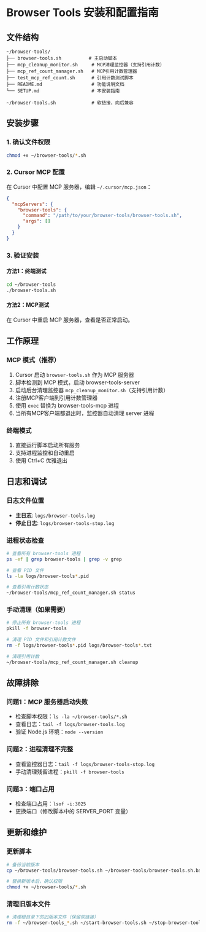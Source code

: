 # Browser Tools 安装和配置指南

## 文件结构

```
~/browser-tools/
├── browser-tools.sh          # 主启动脚本
├── mcp_cleanup_monitor.sh     # MCP清理监控器（支持引用计数）
├── mcp_ref_count_manager.sh   # MCP引用计数管理器
├── test_mcp_ref_count.sh      # 引用计数测试脚本
├── README.md                  # 功能说明文档
└── SETUP.md                   # 本安装指南

~/browser-tools.sh             # 软链接，向后兼容
```

## 安装步骤

### 1. 确认文件权限
```bash
chmod +x ~/browser-tools/*.sh
```

### 2. Cursor MCP 配置

在 Cursor 中配置 MCP 服务器，编辑 `~/.cursor/mcp.json`：

```json
{
  "mcpServers": {
    "browser-tools": {
      "command": "/path/to/your/browser-tools/browser-tools.sh",
      "args": []
    }
  }
}
```

### 3. 验证安装

#### 方法1：终端测试
```bash
cd ~/browser-tools
./browser-tools.sh
```

#### 方法2：MCP测试
在 Cursor 中重启 MCP 服务器，查看是否正常启动。

## 工作原理

### MCP 模式（推荐）
1. Cursor 启动 `browser-tools.sh` 作为 MCP 服务器
2. 脚本检测到 MCP 模式，启动 browser-tools-server
3. 启动后台清理监控器 `mcp_cleanup_monitor.sh`（支持引用计数）
4. 注册MCP客户端到引用计数管理器
5. 使用 `exec` 替换为 browser-tools-mcp 进程
6. 当所有MCP客户端都退出时，监控器自动清理 server 进程

### 终端模式
1. 直接运行脚本启动所有服务
2. 支持进程监控和自动重启
3. 使用 Ctrl+C 优雅退出

## 日志和调试

### 日志文件位置
- **主日志**: `logs/browser-tools.log`
- **停止日志**: `logs/browser-tools-stop.log`

### 进程状态检查
```bash
# 查看所有 browser-tools 进程
ps -ef | grep browser-tools | grep -v grep

# 查看 PID 文件
ls -la logs/browser-tools*.pid

# 查看引用计数状态
~/browser-tools/mcp_ref_count_manager.sh status
```

### 手动清理（如果需要）
```bash
# 停止所有 browser-tools 进程
pkill -f browser-tools

# 清理 PID 文件和引用计数文件
rm -f logs/browser-tools*.pid logs/browser-tools*.txt

# 清理引用计数
~/browser-tools/mcp_ref_count_manager.sh cleanup
```

## 故障排除

### 问题1：MCP 服务器启动失败
- 检查脚本权限：`ls -la ~/browser-tools/*.sh`
- 查看日志：`tail -f logs/browser-tools.log`
- 验证 Node.js 环境：`node --version`

### 问题2：进程清理不完整
- 查看监控器日志：`tail -f logs/browser-tools-stop.log`
- 手动清理残留进程：`pkill -f browser-tools`

### 问题3：端口占用
- 检查端口占用：`lsof -i:3025`
- 更换端口（修改脚本中的 SERVER_PORT 变量）

## 更新和维护

### 更新脚本
```bash
# 备份当前版本
cp ~/browser-tools/browser-tools.sh ~/browser-tools/browser-tools.sh.backup

# 替换新版本后，确认权限
chmod +x ~/browser-tools/*.sh
```

### 清理旧版本文件
```bash
# 清理根目录下的旧版本文件（保留软链接）
rm -f ~/browser-tools_*.sh ~/start-browser-tools.sh ~/stop-browser-tools.sh
```
